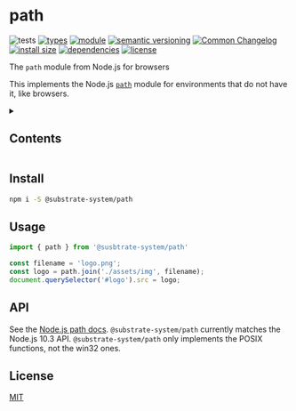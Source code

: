 # path
![tests](https://github.com/substrate-system/path/actions/workflows/nodejs.yml/badge.svg)
[![types](https://img.shields.io/npm/types/@substrate-system/path?style=flat-square)](README.md)
[![module](https://img.shields.io/badge/module-ESM%2FCJS-blue?style=flat-square)](README.md)
[![semantic versioning](https://img.shields.io/badge/semver-2.0.0-blue?logo=semver&style=flat-square)](https://semver.org/)
[![Common Changelog](https://nichoth.github.io/badge/common-changelog.svg)](./CHANGELOG.md)
[![install size](https://flat.badgen.net/packagephobia/install/@substrate-system/path)](https://packagephobia.com/result?p=@substrate-system/path)
[![dependencies](https://img.shields.io/badge/dependencies-zero-brightgreen.svg?style=flat-square)](package.json)
[![license](https://img.shields.io/badge/license-MIT-brightgreen.svg?style=flat-square)](LICENSE)

The `path` module from Node.js for browsers

This implements the Node.js [`path`][path] module for environments that do not have it, like browsers.

<details><summary><h2>Contents</h2></summary>

<!-- toc -->

- [Install](#install)
- [Usage](#usage)
- [API](#api)
- [License](#license)

<!-- tocstop -->

</details>

## Install

```sh
npm i -S @substrate-system/path
```

## Usage

```javascript
import { path } from '@susbtrate-system/path'

const filename = 'logo.png';
const logo = path.join('./assets/img', filename);
document.querySelector('#logo').src = logo;
```

## API

See the [Node.js path docs][path]. `@substrate-system/path` currently matches the Node.js 10.3 API. `@substrate-system/path` only implements the POSIX functions, not the win32 ones.

## License

[MIT](./LICENSE)

[path]: https://nodejs.org/docs/v10.3.0/api/path.html

